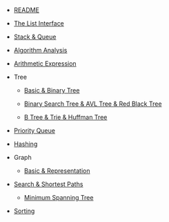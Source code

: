 - [README](README.md)

- [The List Interface](1.%20the%20List%20interface.md)


- [Stack & Queue](2.%20Stack%20&%20Queue.md)


- [Algorithm Analysis](3.%20Algorithms%20Analysis.md)


- [Arithmetic Expression](4.%20Arithmetic%20expression.md)


- Tree

	- [Basic & Binary Tree](5.%20Tree%20part%201.md)

	- [Binary Search Tree & AVL Tree & Red Black Tree](6.%20Tree%20part%202.md)

	- [B Tree & Trie & Huffman Tree](7.%20Tree%20part%203.md)


- [Priority Queue](8.%20Priority%20Queue.md)


- [Hashing](9.%20Hashing.md)


- Graph

	- [Basic & Representation](10.%20Graph%20part%201.md)
- [Search & Shortest Paths](11.%20Graph%20part%202.md)
	- [Minimum Spanning Tree](12.%20Graph%20part%203.md)
- [Sorting](13.%20Sorting.md)
